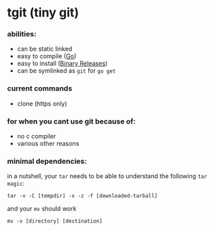 # tgit (tiny git)

### abilities:

  * can be static linked
  * easy to compile ([Go](https://golang.org))
  * easy to install ([Binary Releases](https://github.com/aerth/tgit/releases/latest))
  * can be symlinked as `git` for `go get`

### current commands

  * clone (https only)

### for when you cant use git because of:

  * no c compiler
  * various other reasons

### minimal dependencies:

in a nutshell, your `tar` needs to be able to understand the following `tar magic`:

```
tar -v -C [tempdir] -x -z -f [downloaded-tarball]
```

and your `mv` should work

```
mv -v [directory] [destination]

```
